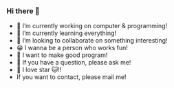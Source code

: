 ### Hi there 👋

- 🔭 I’m currently working on computer & programming!
- 🌱 I’m currently learning everything! 
- 👯 I’m looking to collaborate on something interesting!
- 😁 I wanna be a person who works fun!
- 👏 I want to make good program!
- 💁 If you have a question, please ask me!
- 🤩 I love star 🐱!!
- If you want to contact, please mail me!
